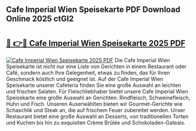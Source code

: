 ## Cafe Imperial Wien Speisekarte PDF Download Online 2025 ctGI2

# <h2><a href="http://gcdhwx.nevu.top/?p=Cafe+Imperial+Wien+Speisekarte">🔗 👉🔴 Cafe Imperial Wien Speisekarte 2025 PDF</a></h2>

[![Cafe Imperial Wien Speisekarte 2025 PDF](https://i.imgur.com/dBaPXMq.png)](http://gcdhwx.nevu.top/?p=Cafe+Imperial+Wien+Speisekarte)
Die Cafe Imperial Wien Speisekarte ist nicht nur eine Liste von Gerichten in einem Restaurant oder Café, sondern auch Ihre Gelegenheit, etwas zu finden, das für Ihren Geschmack köstlich und geeignet ist. Auf der Cafe Imperial Wien Speisekarte unserer Cafeteria finden Sie eine große Auswahl an leichten und frischen Salaten. Für Fleischliebhaber bietet unsere Cafe Imperial Wien Speisekarte eine große Auswahl an Gerichten: Rindfleisch, Schweinefleisch, Huhn und Fisch. Unseren Auserwählten bieten wir Gourmet-Gerichte wie Schaschlik und Steak an, die auf frischem Feuer zubereitet werden. Unser Restaurant bietet eine große Auswahl an Desserts, von traditionellen Torten und Kuchen bis hin zu exquisiten Crème Brûlée und Schokoladen-Gateais.
